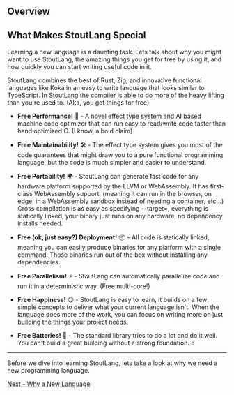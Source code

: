 ## Overview

## What Makes StoutLang Special

Learning a new language is a daunting task. Lets talk about why you might want to use StoutLang, the amazing things you get for free by using it, and how quickly you can start writing useful code in it.

StoutLang combines the best of Rust, Zig, and innovative functional languages like Koka in an easy to write language that looks similar to TypeScript. In StoutLang the compiler is able to do more of the heavy lifting than you're used to. (Aka, you get things for free)

- **Free Performance!** 🚀 - A novel effect type system and AI based machine code optimizer that can run easy to read/write code faster than hand optimized C. (I know, a bold claim)

- **Free Maintainability!** 🛠️ - The effect type system gives you most of the code guarantees that might draw you to a pure functional programming language, but the code is much simpler and easier to understand.

- **Free Portability!** 🌍 - StoutLang can generate fast code for any hardware platform supported by the LLVM or WebAssembly. It has first-class WebAssembly support. (meaning it can run in the browser, on edge, in a WebAssembly sandbox instead of needing a container, etc...) Cross compilation is as easy as specifying --target=, everything is statically linked, your binary just runs on any hardware, no dependency installs needed.

- **Free (ok, just easy?) Deployment!** 📦 - All code is statically linked, meaning you can easily produce binaries for any platform with a single command. Those binaries run out of the box without installing any dependencies.

- **Free Parallelism!** ⚡ - StoutLang can automatically parallelize code and run it in a deterministic way. (Free multi-core!)

- **Free Happiness!** 😊 - StoutLang is easy to learn, it builds on a few simple concepts to deliver what your current language isn't. When the language does more of the work, you can focus on writing more on just building the things your project needs.

- **Free Batteries!** 🔋 - The standard library tries to do a lot and do it well. You can't build a great building without a strong foundation.
e

---

Before we dive into learning StoutLang, lets take a look at why we need a new programming language.

[Next - Why a New Language](why_a_new_language.md)
